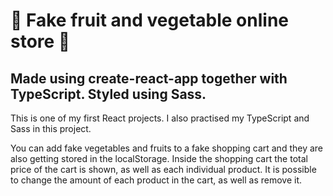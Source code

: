 # 🍏 Fake fruit and vegetable online store 🍏

## Made using create-react-app together with TypeScript. Styled using Sass.

This is one of my first React projects. I also practised my TypeScript and Sass in this project. 

You can add fake vegetables and fruits to a fake shopping cart and they are also getting stored in the localStorage. Inside the shopping cart the total price of the cart is shown, as well as each individual product. It is possible to change the amount of each product in the cart, as well as remove it.


